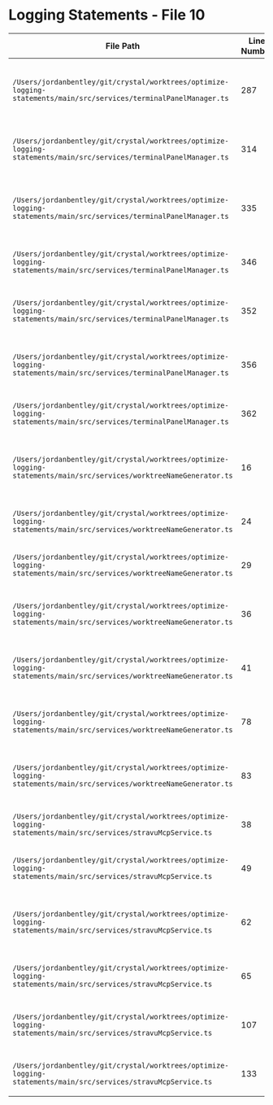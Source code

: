 # Logging Statements - File 10

| File Path | Line Number | Log Statement | Removed | Explanation |
|-----------|-------------|---------------|---------|-------------|
| `/Users/jordanbentley/git/crystal/worktrees/optimize-logging-statements/main/src/services/terminalPanelManager.ts` | 287 | `console.log(\`[TerminalPanelManager] No state to restore for terminal \${panel.id}\`);` | ✅ | Debug log - not necessary, function handles the case silently |
| `/Users/jordanbentley/git/crystal/worktrees/optimize-logging-statements/main/src/services/terminalPanelManager.ts` | 314 | `console.log(\`[TerminalPanelManager] Restored state for terminal \${panel.id}\`);` | ✅ | Debug log - verbose output for normal operations |
| `/Users/jordanbentley/git/crystal/worktrees/optimize-logging-statements/main/src/services/terminalPanelManager.ts` | 335 | `console.log(\`[TerminalPanelManager] Terminal \${panelId} not found for destruction\`);` | ✅ | Debug log - not an error condition, function handles gracefully |
| `/Users/jordanbentley/git/crystal/worktrees/optimize-logging-statements/main/src/services/terminalPanelManager.ts` | 346 | `console.error(\`[TerminalPanelManager] Error killing terminal \${panelId}:\`, error);` | ❌ | KEPT - Error handling for critical failures |
| `/Users/jordanbentley/git/crystal/worktrees/optimize-logging-statements/main/src/services/terminalPanelManager.ts` | 352 | `console.log(\`[TerminalPanelManager] Destroyed terminal \${panelId}\`);` | ✅ | Debug log - verbose output for normal operations |
| `/Users/jordanbentley/git/crystal/worktrees/optimize-logging-statements/main/src/services/terminalPanelManager.ts` | 356 | `console.log(\`[TerminalPanelManager] Destroying all \${this.terminals.size} terminals...\`);` | ✅ | Debug log - verbose output for shutdown operations |
| `/Users/jordanbentley/git/crystal/worktrees/optimize-logging-statements/main/src/services/terminalPanelManager.ts` | 362 | `console.error(\`[TerminalPanelManager] Error killing terminal \${panelId}:\`, error);` | ❌ | KEPT - Error handling for critical failures |
| `/Users/jordanbentley/git/crystal/worktrees/optimize-logging-statements/main/src/services/worktreeNameGenerator.ts` | 16 | `console.log('[WorktreeNameGenerator] Config updated, reinitializing Anthropic client...');` | ✅ | Debug log - internal config management, not user-facing |
| `/Users/jordanbentley/git/crystal/worktrees/optimize-logging-statements/main/src/services/worktreeNameGenerator.ts` | 24 | `console.log('[WorktreeNameGenerator] Initializing Anthropic client with API key');` | ✅ | Debug log - verbose initialization logging |
| `/Users/jordanbentley/git/crystal/worktrees/optimize-logging-statements/main/src/services/worktreeNameGenerator.ts` | 29 | `console.log('[WorktreeNameGenerator] No API key found, AI name generation disabled');` | ✅ | Debug log - handled gracefully with fallback |
| `/Users/jordanbentley/git/crystal/worktrees/optimize-logging-statements/main/src/services/worktreeNameGenerator.ts` | 36 | `console.log('[WorktreeNameGenerator] No Anthropic client available, using fallback name generation');` | ✅ | Debug log - redundant with line 29, fallback is expected |
| `/Users/jordanbentley/git/crystal/worktrees/optimize-logging-statements/main/src/services/worktreeNameGenerator.ts` | 41 | `console.log('[WorktreeNameGenerator] Attempting AI-powered session name generation for prompt:', prompt.substring(0, 50) + '...');` | ✅ | Debug log - verbose output for every name generation |
| `/Users/jordanbentley/git/crystal/worktrees/optimize-logging-statements/main/src/services/worktreeNameGenerator.ts` | 78 | `console.log('[WorktreeNameGenerator] AI generated session name:', sanitized);` | ✅ | Debug log - verbose output for successful operations |
| `/Users/jordanbentley/git/crystal/worktrees/optimize-logging-statements/main/src/services/worktreeNameGenerator.ts` | 83 | `console.error('Error generating session name with Anthropic:', error);` | ❌ | KEPT - Error handling for API failures, important for debugging |
| `/Users/jordanbentley/git/crystal/worktrees/optimize-logging-statements/main/src/services/stravuMcpService.ts` | 38 | `console.error('[StravuMcpService] Connection failed:', error);` | ❌ | KEPT - Error handling for connection failures |
| `/Users/jordanbentley/git/crystal/worktrees/optimize-logging-statements/main/src/services/stravuMcpService.ts` | 49 | `console.error('[StravuMcpService] Error closing transport:', error);` | ❌ | KEPT - Error handling for cleanup failures |
| `/Users/jordanbentley/git/crystal/worktrees/optimize-logging-statements/main/src/services/stravuMcpService.ts` | 62 | `console.log('[StravuMcpService] MCP functionality is temporarily disabled');` | ✅ | Info log - not necessary since function returns false anyway |
| `/Users/jordanbentley/git/crystal/worktrees/optimize-logging-statements/main/src/services/stravuMcpService.ts` | 65 | `console.error('[StravuMcpService] Connection test failed:', error);` | ❌ | KEPT - Error handling for connection test failures |
| `/Users/jordanbentley/git/crystal/worktrees/optimize-logging-statements/main/src/services/stravuMcpService.ts` | 107 | `console.error('[StravuMcpService] Search failed:', error);` | ❌ | KEPT - Error handling for search operation failures |
| `/Users/jordanbentley/git/crystal/worktrees/optimize-logging-statements/main/src/services/stravuMcpService.ts` | 133 | `console.error('[StravuMcpService] Failed to get file content:', error);` | ❌ | KEPT - Error handling for file retrieval failures |